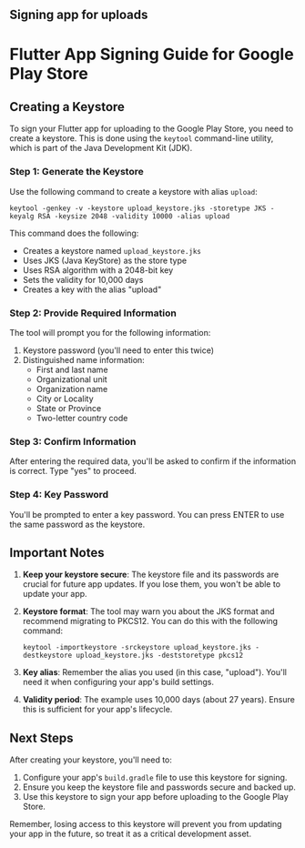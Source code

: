 ## Signing app for uploads

# Flutter App Signing Guide for Google Play Store

## Creating a Keystore

To sign your Flutter app for uploading to the Google Play Store, you need to create a keystore. This is done using the `keytool` command-line utility, which is part of the Java Development Kit (JDK).

### Step 1: Generate the Keystore

Use the following command to create a keystore with alias `upload`:

```
keytool -genkey -v -keystore upload_keystore.jks -storetype JKS -keyalg RSA -keysize 2048 -validity 10000 -alias upload
```

This command does the following:
- Creates a keystore named `upload_keystore.jks`
- Uses JKS (Java KeyStore) as the store type
- Uses RSA algorithm with a 2048-bit key
- Sets the validity for 10,000 days
- Creates a key with the alias "upload"

### Step 2: Provide Required Information

The tool will prompt you for the following information:

1. Keystore password (you'll need to enter this twice)
2. Distinguished name information:
   - First and last name
   - Organizational unit
   - Organization name
   - City or Locality
   - State or Province
   - Two-letter country code

### Step 3: Confirm Information

After entering the required data, you'll be asked to confirm if the information is correct. Type "yes" to proceed.

### Step 4: Key Password

You'll be prompted to enter a key password. You can press ENTER to use the same password as the keystore.

## Important Notes

1. **Keep your keystore secure**: The keystore file and its passwords are crucial for future app updates. If you lose them, you won't be able to update your app.

2. **Keystore format**: The tool may warn you about the JKS format and recommend migrating to PKCS12. You can do this with the following command:

   ```
   keytool -importkeystore -srckeystore upload_keystore.jks -destkeystore upload_keystore.jks -deststoretype pkcs12
   ```

3. **Key alias**: Remember the alias you used (in this case, "upload"). You'll need it when configuring your app's build settings.

4. **Validity period**: The example uses 10,000 days (about 27 years). Ensure this is sufficient for your app's lifecycle.

## Next Steps

After creating your keystore, you'll need to:
1. Configure your app's `build.gradle` file to use this keystore for signing.
2. Ensure you keep the keystore file and passwords secure and backed up.
3. Use this keystore to sign your app before uploading to the Google Play Store.

Remember, losing access to this keystore will prevent you from updating your app in the future, so treat it as a critical development asset.
